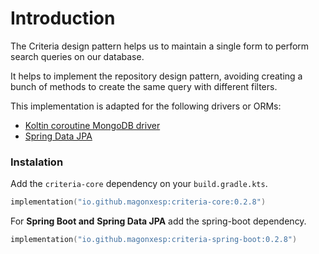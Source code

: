 # Introduction

The Criteria design pattern helps us to maintain a single form to perform search queries on our database.

It helps to implement the repository design pattern, avoiding creating a bunch of methods to create the same query with different filters.

This implementation is adapted for the following drivers or ORMs:

* [Koltin coroutine MongoDB driver](https://www.mongodb.com/docs/drivers/kotlin/coroutine/current/)
* [Spring Data JPA](https://spring.io/projects/spring-data-jpa)

### Instalation

Add the `criteria-core` dependency on your `build.gradle.kts`.

```kotlin
implementation("io.github.magonxesp:criteria-core:0.2.8")
```

For **Spring Boot and** **Spring Data JPA** add the spring-boot dependency.

```kotlin
implementation("io.github.magonxesp:criteria-spring-boot:0.2.8")
```

